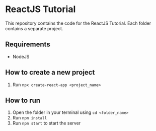 # ReactJS Tutorial
This repository contains the code for the ReactJS Tutorial.
Each folder contains a separate project.
## Requirements
- NodeJS
## How to create a new project
1. Run `npx create-react-app <project_name>`
## How to run
1. Open the folder in your terminal using `cd <folder_name>`
2. Run `npm install`
3. Run `npm start` to start the server